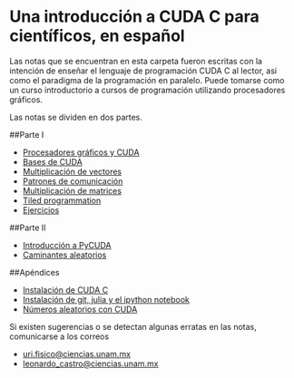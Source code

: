 Una introducción a CUDA C para científicos, en español
===============

Las notas que se encuentran en esta carpeta fueron escritas con la intención de enseñar el lenguaje de programación CUDA C al lector, asi como el paradigma de la programación en paralelo. Puede tomarse como un curso introductorio a cursos de programación utilizando procesadores gráficos.

Las notas se dividen en dos partes.

##Parte I

- [Procesadores gráficos y CUDA](https://github.com/UriAceves/Servicio_social/blob/master/Parte%201%20-%20CUDA%20C/01%20-%20Procesadores%20graficos%2C%20CUDA%20y%20PyCUDA.ipynb)
- [Bases de CUDA](https://github.com/UriAceves/Servicio_social/blob/master/Parte%201%20-%20CUDA%20C/02%20-%20Bases%20de%20CUDA.ipynb)
- [Multiplicación de vectores](https://github.com/UriAceves/Servicio_social/blob/master/Parte%201%20-%20CUDA%20C/03%20-%20Multiplicacion%20de%20vectores.ipynb)
- [Patrones de comunicación](https://github.com/UriAceves/Servicio_social/blob/master/Parte%201%20-%20CUDA%20C/04%20-%20Patrones%20de%20comunicacion.ipynb)
- [Multiplicación de matrices](https://github.com/UriAceves/Servicio_social/blob/master/Parte%201%20-%20CUDA%20C/05%20-%20Multiplicacion%20de%20matrices.ipynb)
- [Tiled programmation](https://github.com/UriAceves/Servicio_social/blob/master/Parte%201%20-%20CUDA%20C/06%20-%20Tiled%20Programmation.ipynb)
- [Ejercicios](https://github.com/UriAceves/Servicio_social/blob/master/Parte%201%20-%20CUDA%20C/07%20-%20Ejercicios.ipynb)

##Parte II

- [Introducción a PyCUDA](https://github.com/UriAceves/Servicio_social/blob/master/Parte%202%20-%20PyCUDA%20y%20aplicaciones/01%20-%20Introducci%C3%B3n%20a%20PyCUDA.ipynb)
- [Caminantes aleatorios](https://github.com/UriAceves/Servicio_social/blob/master/Parte%202%20-%20PyCUDA%20y%20aplicaciones/02%20-%20Caminantes%20aleatorios.ipynb)

##Apéndices

- [Instalación de CUDA C](https://github.com/UriAceves/Servicio_social/blob/master/Ap%C3%A9ndices/01%20-%20Instalacion%20CUDA%20Ubuntu.ipynb)
- [Instalación de git, julia y el ipython notebook](https://github.com/UriAceves/Servicio_social/blob/master/Ap%C3%A9ndices/02%20-%20Git%20basico.ipynb)
- [Números aleatorios con CUDA](https://github.com/UriAceves/Servicio_social/blob/master/Ap%C3%A9ndices/03%20-%20cuRAND%20con%20CUDA%20C.ipynb)


Si existen sugerencias o se detectan algunas erratas en las notas, comunicarse a los correos
- uri.fisico@ciencias.unam.mx
- leonardo_castro@ciencias.unam.mx
